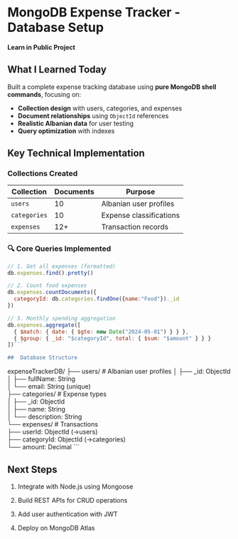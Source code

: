 # MongoDB Expense Tracker - Database Setup  
**Learn in Public Project**  

## What I Learned Today  
Built a complete expense tracking database using **pure MongoDB shell commands**, focusing on:  
- **Collection design** with users, categories, and expenses  
- **Document relationships** using `ObjectId` references  
- **Realistic Albanian data** for user testing  
- **Query optimization** with indexes  

##  Key Technical Implementation  

###  Collections Created 

| Collection | Documents | Purpose |  
|------------|-----------|---------|  
| `users` | 10 | Albanian user profiles |  
| `categories` | 10 | Expense classifications |  
| `expenses` | 12+ | Transaction records |  

### 🔍 Core Queries Implemented  
```javascript
// 1. Get all expenses (formatted)
db.expenses.find().pretty()

// 2. Count food expenses
db.expenses.countDocuments({ 
  categoryId: db.categories.findOne({name:"Food"})._id 
})

// 3. Monthly spending aggregation
db.expenses.aggregate([
  { $match: { date: { $gte: new Date("2024-05-01") } } },
  { $group: { _id: "$categoryId", total: { $sum: "$amount" } } }
])```

##  Database Structure
```
expenseTrackerDB/
├── users/            # Albanian user profiles
│   ├── _id: ObjectId  
│   ├── fullName: String  
│   └── email: String (unique)  
├── categories/       # Expense types  
│   ├── _id: ObjectId  
│   ├── name: String  
│   └── description: String  
└── expenses/         # Transactions  
    ├── userId: ObjectId (→users)  
    ├── categoryId: ObjectId (→categories)  
    └── amount: Decimal  ```

##  Next Steps

1. Integrate with Node.js using Mongoose

2. Build REST APIs for CRUD operations

3. Add user authentication with JWT

4. Deploy on MongoDB Atlas